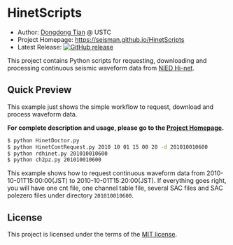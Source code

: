 # HinetScripts

- Author: [Dongdong Tian](https://github.com/seisman) @ USTC
- Project Homepage: https://seisman.github.io/HinetScripts
- Latest Release: [![GitHub release](https://img.shields.io/github/release/seisman/HinetScripts.svg)](https://github.com/seisman/HinetScripts/releases)

This project contains Python scripts for requesting, downloading and processing
continuous seismic waveform data from [NIED Hi-net](http://www.hinet.bosai.go.jp).


## Quick Preview

This example just shows the simple workflow to request, download and process waveform data.

**For complete description and usage, please go to the [Project Homepage](https://seisman.github.io/HinetScripts/).**

~~~bash
$ python HinetDoctor.py
$ python HinetContRequest.py 2010 10 01 15 00 20 -d 201010010600
$ python rdhinet.py 201010010600
$ python ch2pz.py 201010010600
~~~

This example shows how to request continuous waveform data from 2010-10-01T15:00:00(JST) to 2010-10-01T15:20:00(JST).
If everything goes right, you will have one cnt file, one channel table file,
several SAC files and SAC polezero files under directory `201010010600`.

## License

This project is licensed under the terms of the [MIT license](LICENSE).
